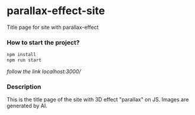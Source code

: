 # parallax-effect-site
Title page for site with parallax-effect

### How to start the project?
```javascript
npm install
npm run start
```
_follow the link localhost:3000/_

### Description
This is the title page of the site with 3D effect "parallax" on JS.
Images are generated by AI.

 
